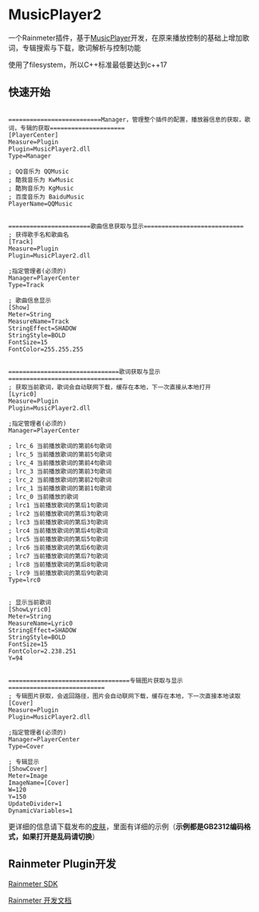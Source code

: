 # MusicPlayer2
一个Rainmeter插件，基于[MusicPlayer](https://github.com/df32/Rainmeter_Plugins/blob/master/Doc/MusicPlayer_1.2.txt)开发，在原来播放控制的基础上增加歌词，专辑搜索与下载，歌词解析与控制功能

使用了filesystem，所以C++标准最低要达到c++17

## 快速开始
```

==========================Manager，管理整个插件的配置，播放器信息的获取，歌词，专辑的获取=====================
[PlayerCenter]
Measure=Plugin
Plugin=MusicPlayer2.dll
Type=Manager

; QQ音乐为 QQMusic
; 酷我音乐为 KwMusic
; 酷狗音乐为 KgMusic
; 百度音乐为 BaiduMusic
PlayerName=QQMusic


=======================歌曲信息获取与显示============================
; 获得歌手名和歌曲名
[Track]
Measure=Plugin
Plugin=MusicPlayer2.dll

;指定管理者(必须的)
Manager=PlayerCenter
Type=Track

; 歌曲信息显示
[Show]
Meter=String
MeasureName=Track
StringEffect=SHADOW
StringStyle=BOLD
FontSize=15
FontColor=255.255.255


===============================歌词获取与显示================================
; 获取当前歌词，歌词会自动联网下载，缓存在本地，下一次直接从本地打开
[Lyric0]
Measure=Plugin
Plugin=MusicPlayer2.dll

;指定管理者(必须的)
Manager=PlayerCenter

; lrc_6 当前播放歌词的第前6句歌词
; lrc_5 当前播放歌词的第前5句歌词
; lrc_4 当前播放歌词的第前4句歌词
; lrc_3 当前播放歌词的第前3句歌词
; lrc_2 当前播放歌词的第前2句歌词
; lrc_1 当前播放歌词的第前1句歌词
; lrc_0 当前播放的歌词
; lrc1 当前播放歌词的第后1句歌词
; lrc2 当前播放歌词的第后3句歌词
; lrc3 当前播放歌词的第后3句歌词
; lrc4 当前播放歌词的第后4句歌词
; lrc5 当前播放歌词的第后5句歌词
; lrc6 当前播放歌词的第后6句歌词
; lrc7 当前播放歌词的第后7句歌词
; lrc8 当前播放歌词的第后8句歌词
; lrc9 当前播放歌词的第后9句歌词
Type=lrc0


; 显示当前歌词
[ShowLyric0]
Meter=String
MeasureName=Lyric0
StringEffect=SHADOW
StringStyle=BOLD
FontSize=15
FontColor=2.238.251
Y=94


==================================专辑图片获取与显示===========================
; 专辑图片获取，会返回路径，图片会自动联网下载，缓存在本地，下一次直接本地读取
[Cover]
Measure=Plugin
Plugin=MusicPlayer2.dll

;指定管理者(必须的)
Manager=PlayerCenter
Type=Cover

; 专辑显示
[ShowCover]
Meter=Image
ImageName=[Cover]
W=120
Y=150
UpdateDivider=1
DynamicVariables=1
```
更详细的信息请下载发布的[皮肤](https://github.com/lxf2013/MusicPlayer2/releases/tag/MusicPlayer2)，里面有详细的示例（**示例都是GB2312编码格式，如果打开是乱码请切换**）

## Rainmeter Plugin开发
[Rainmeter SDK](https://github.com/rainmeter/rainmeter-plugin-sdk)

[Rainmeter 开发文档](https://docs.rainmeter.net/developers/plugin/cpp/)